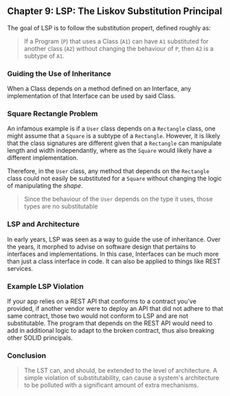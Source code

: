 ## Chapter 9: LSP: The Liskov Substitution Principal

The goal of LSP is to follow the substitution propert, defined roughly as:

> If a Program (`P`) that uses a Class (`A1`) can have `A1` substituted for another class (`A2`) without changing the behaviour of `P`, then `A2` is a subtype of `A1`.

### Guiding the Use of Inheritance

When a Class depends on a method defined on an Interface, any implementation of that Interface can be used by said Class.

### Square Rectangle Problem

An infamous example is if a `User` class depends on a `Rectangle` class, one might assume that a `Square` is a subtype of a `Rectangle`. However, it is likely that the class signatures are different given that a `Rectangle` can manipulate length and width independantly, where as the `Square` would likely have a different implementation. 

Therefore, in the `User` class, any method that depends on the `Rectangle` class could not easily be substituted for a `Square` without changing the logic of manipulating the *shape*.

> Since the behaviour of the `User` depends on the type it uses, those types are no substitutable

### LSP and Architecture

In early years, LSP was seen as a way to guide the use of inheritance. Over the years, it morphed to advise on software design that pertains to interfaces and implementations. In this case, Interfaces can be much more than just a class interface in code. It can also be applied to things like REST services.

### Example LSP Violation

If your app relies on a REST API that conforms to a contract you've provided, if another vendor were to deploy an API that did not adhere to that same contract, those two would not conform to LSP and are not substitutable. The program that depends on the REST API would need to add in additional logic to adapt to the broken contract, thus also breaking other SOLID principals.

### Conclusion

> The LST can, and should, be extended to the level of architecture. A simple violation of substitutability, can cause a system's architecture to be polluted with a significant amount of extra mechanisms.